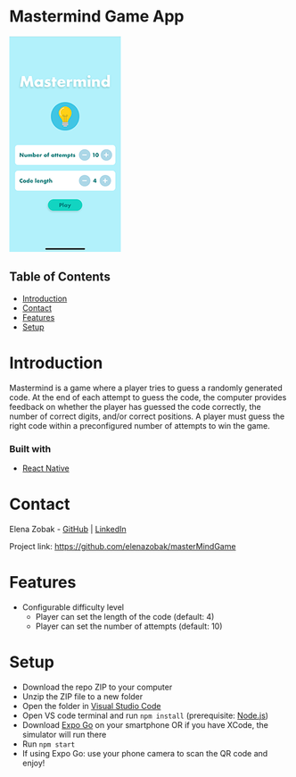 # Mastermind Game App

![Logo](/assets/_logo.png)

## Table of Contents

- [Introduction](#introduction)
- [Contact](#contact)
- [Features](#features)
- [Setup](#setup)


# Introduction

Mastermind is a game where a player tries to guess a randomly generated code. At the end of each attempt to guess the code, the computer provides feedback on whether the player has guessed the code correctly, the number of correct digits, and/or correct positions. A player must guess the right code within a preconfigured number of attempts to win the game.

### Built with

- [React Native](https://reactnative.dev/)


# Contact

Elena Zobak - [GitHub](https://github.com/elenazobak) | [LinkedIn](https://www.linkedin.com/in/elenazobak/)

Project link: https://github.com/elenazobak/masterMindGame

# Features

- Configurable difficulty level
  - Player can set the length of the code (default: 4)
  - Player can set the number of attempts (default: 10)
  
# Setup

- Download the repo ZIP to your computer
- Unzip the ZIP file to a new folder
- Open the folder in [Visual Studio Code](https://code.visualstudio.com/)
- Open VS code terminal and run `npm install` (prerequisite: [Node.js](https://nodejs.org/en/download/))
- Download [Expo Go](https://expo.dev/client) on your smartphone OR if you have XCode, the simulator will run there
- Run `npm start`
- If using Expo Go: use your phone camera to scan the QR code and enjoy!


